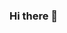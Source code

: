 ### Hi there 👋

<!--
**OllieSM/OllieSM** is a ✨ _special_ ✨ repository because its `README.md` (this file) appears on your GitHub profile.

Here are some ideas to get you started:
<h1>TEST</h1>
- 🔭 I’m currently working on a PC i have been building for a while
- 🌱 I’m currently learning the Computer Science Course (Year 1) at USW
- 👯 I’m looking to collaborate on ...
- 🤔 I’m looking for help with my course assessments.
- 💬 Ask me about ...
- 📫 How to reach me: ...
- 😄 Pronouns: ...
- ⚡ Fun fact: ...
-->
